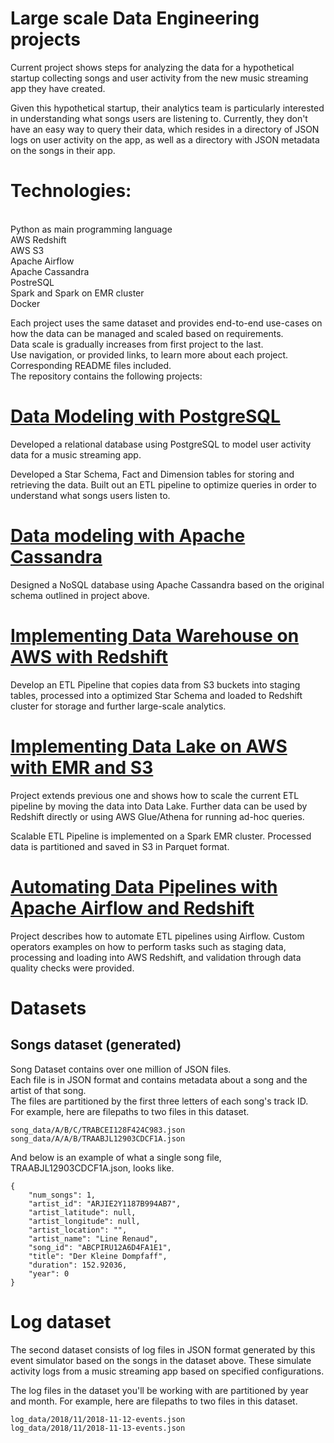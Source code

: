 # Large scale Data Engineering projects

Current project shows steps for analyzing the data for a hypothetical startup collecting songs and user activity from the new music streaming app they have created.

Given this hypothetical startup, their analytics team is particularly interested in understanding what songs users are listening to.
Currently, they don't have an easy way to query their data, which resides in a directory of JSON logs on user activity on the app, as well as a directory with JSON metadata on the songs in their app.

# Technologies:
<br>Python as main programming language
<br>AWS Redshift
<br>AWS S3
<br>Apache Airflow
<br>Apache Cassandra
<br>PostreSQL
<br>Spark and Spark on EMR cluster
<br>Docker



Each project uses the same dataset and provides end-to-end use-cases on how the data can be managed and scaled based on requirements.
<br>Data scale is gradually increases from first project to the last.
<br>Use navigation, or provided links, to learn more about each project. Corresponding README files included.
<br>The repository contains the following projects:

# [Data Modeling with PostgreSQL](./PostgresDataModeling)

Developed a relational database using PostgreSQL to model user activity data for a music streaming app.

Developed a Star Schema, Fact and Dimension tables for storing and retrieving the data.
Built out an ETL pipeline to optimize queries in order to understand what songs users listen to.

# [Data modeling with Apache Cassandra](./CassandraDataModeling)

Designed a NoSQL database using Apache Cassandra based on the original schema outlined in project above.

# [Implementing Data Warehouse on AWS with Redshift](./RedshiftDataWarehouse)

Develop an ETL Pipeline that copies data from S3 buckets into staging tables, processed into a optimized Star Schema and loaded to Redshift cluster for storage and further large-scale analytics.


# [Implementing Data Lake on AWS with EMR and S3](./DataLakeWithSpark)

Project extends previous one and shows how to scale the current ETL pipeline by moving the data into Data Lake.
Further data can be used by Redshift directly or using AWS Glue/Athena for running ad-hoc queries.

Scalable ETL Pipeline is implemented on a Spark EMR cluster.
Processed data is partitioned and saved in S3 in Parquet format.

# [Automating Data Pipelines with Apache Airflow and Redshift](./AirflowDataPipeline)

Project describes how to automate ETL pipelines using Airflow.
Custom operators examples on how to perform tasks such as staging data, processing and loading into AWS Redshift, and validation through data quality checks were provided.


# Datasets

## Songs dataset (generated)

Song Dataset contains over one million of JSON files.
<br>Each file is in JSON format and contains metadata about a song and the artist of that song.
<br>The files are partitioned by the first three letters of each song's track ID.
<br>For example, here are filepaths to two files in this dataset.
```
song_data/A/B/C/TRABCEI128F424C983.json
song_data/A/A/B/TRAABJL12903CDCF1A.json
```

And below is an example of what a single song file, TRAABJL12903CDCF1A.json, looks like.
```
{
    "num_songs": 1,
    "artist_id": "ARJIE2Y1187B994AB7",
    "artist_latitude": null,
    "artist_longitude": null,
    "artist_location": "",
    "artist_name": "Line Renaud",
    "song_id": "ABCPIRU12A6D4FA1E1",
    "title": "Der Kleine Dompfaff",
    "duration": 152.92036,
    "year": 0
}
```

# Log dataset

The second dataset consists of log files in JSON format generated by this event simulator based on the songs in the dataset above. These simulate activity logs from a music streaming app based on specified configurations.

The log files in the dataset you'll be working with are partitioned by year and month. For example, here are filepaths to two files in this dataset.
```
log_data/2018/11/2018-11-12-events.json
log_data/2018/11/2018-11-13-events.json
```
